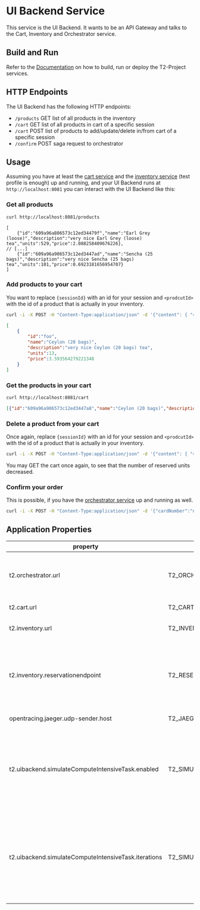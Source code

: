 # UI Backend Service

This service is the UI Backend.
It wants to be an API Gateway and talks to the Cart, Inventory and Orchestrator service.

## Build and Run

Refer to the [Documentation](https://t2-documentation.readthedocs.io/en/latest/microservices/deploy.html) on how to build, run or deploy the T2-Project services.

## HTTP Endpoints

The UI Backend has the following HTTP endpoints:

* `/products` GET list of all products in the inventory
* `/cart` GET list of all products in cart of a specific session
* `/cart` POST list of products to add/update/delete in/from cart of a specific session
* `/confirm` POST saga request to orchestrator

## Usage

Assuming you have at least the [cart service](https://github.com/t2-project/cart) and the [inventory service](https://github.com/t2-project/inventory) (test profile is enough) up and running, and your UI Backend runs at `http://localhost:8081` you can interact with the UI Backend like this:

### Get all products

```sh
curl http://localhost:8081/products
```

```json5
[
    {"id":"609a96a806573c12ed34479f","name":"Earl Grey (loose)","description":"very nice Earl Grey (loose) tea","units":529,"price":2.088258409676226},
// [...]
    {"id":"609a96a906573c12ed3447ad","name":"Sencha (25 bags)","description":"very nice Sencha (25 bags) tea","units":101,"price":0.6923181656954707}
]
```

### Add products to your cart

You want to replace `{sessionId}` with an id for your session and `<prodcutId>` with the id of a product that is actually in your inventory.

```sh
curl -i -X POST -H "Content-Type:application/json" -d '{"content": { "<productId>": 13}}' http://localhost:8081/cart/{sessionId}
```

```json
[
    {
        "id":"foo",
        "name":"Ceylon (20 bags)",
        "description":"very nice Ceylon (20 bags) tea",
        "units":13,
        "price":3.593564279221348
    }
]
```

### Get the products in your cart

```sh
curl http://localhost:8081/cart
```

```json
[{"id":"609a96a906573c12ed3447a8","name":"Ceylon (20 bags)","description":"very nice Ceylon (20 bags) tea","units":13,"price":3.593564279221348}]
```

### Delete a product from your cart

Once again, replace `{sessionId}` with an id for your session and `<prodcutId>` with the id of a product that is actually in your inventory.

```sh
curl -i -X POST -H "Content-Type:application/json" -d '{"content": { "<productId>": 2}}' http://localhost:8081/cart/{sessionId}
```

You may GET the cart once again, to see that the number of reserved units decreased.

### Confirm your order

This is possible, if you have the [orchestrator service](https://github.com/t2-project/orchestrator) up and running as well.

```sh
curl -i -X POST -H "Content-Type:application/json" -d '{"cardNumber":"num","cardOwner":"own","checksum":"sum", "sessionId":"<sessionId>"}' http://localhost:8081/confirm
```

## Application Properties

| property                                             | read from env var                             | description                                                                                                                  |
|------------------------------------------------------|-----------------------------------------------|------------------------------------------------------------------------------------------------------------------------------|
| t2.orchestrator.url                                  | T2_ORCHESTRATOR_URL                           | url of the orchestrator service. inclusively endpoint and everything!                                                        |
| t2.cart.url                                          | T2_CART_URL                                   | url of the cart service                                                                                                      |
| t2.inventory.url                                     | T2_INVENTORY_URL                              | url of the inventory service.                                                                                                |
| t2.inventory.reservationendpoint                     | T2_RESERVATION_ENDPOINT                       | endpoint for reservations. sub path of the inventory url. guess it would be smarter to pass the entire url.                  |
| opentracing.jaeger.udp-sender.host                   | T2_JAEGER_HOST                                | for the tracing.                                                                                                             |
| t2.uibackend.simulateComputeIntensiveTask.enabled    | T2_SIMULATE_COMPUTE_INTENSIVE_TASK_ENABLED    | boolean value, defaults to false. if true, a compute intensive calculation method gets used to calculate the order total     |
| t2.uibackend.simulateComputeIntensiveTask.iterations | T2_SIMULATE_COMPUTE_INTENSIVE_TASK_ITERATIONS | number of iterations the compute intensive calculation method uses. 1000000000 needs around 10 sec (depends on your machine) |
